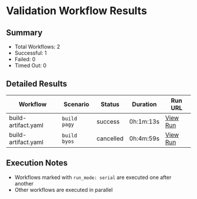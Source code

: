 # Validation Workflow Results

## Summary
- Total Workflows: 2
- Successful: 1
- Failed: 0
- Timed Out: 0

## Detailed Results

| Workflow | Scenario | Status | Duration | Run URL |
|----------|----------|---------|-----------|----------|
| build-artifact.yaml | `build pagy` | success | 0h:1m:13s | [View Run](https://github.com/azure-javaee/rhel-jboss-templates/actions/runs/16256638272) |
| build-artifact.yaml | `build byos` | cancelled | 0h:4m:59s | [View Run](https://github.com/azure-javaee/rhel-jboss-templates/actions/runs/16256639519) |


## Execution Notes
- Workflows marked with `run_mode: serial` are executed one after another
- Other workflows are executed in parallel
